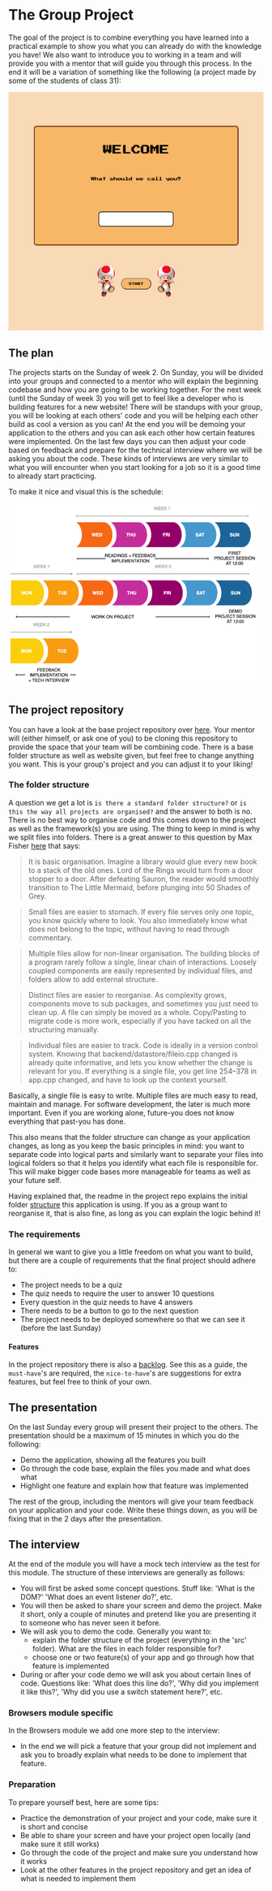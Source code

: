 # The Group Project

The goal of the project is to combine everything you have learned into a practical example to show you what you can already do with the knowledge you have! We also want to introduce you to working in a team and will provide you with a mentor that will guide you through this process. In the end it will be a variation of something like the following (a project made by some of the students of class 31):

[![JS-quiz](assets/js-quiz.png)](https://raynaney.github.io/browser-quiz-project-starter/)

## The plan

The projects starts on the Sunday of week 2. On Sunday, you will be divided into your groups and connected to a mentor who will explain the beginning codebase and how you are going to be working together. For the next week (until the Sunday of week 3) you will get to feel like a developer who is building features for a new website! There will be standups with your group, you will be looking at each others' code and you will be helping each other build as cool a version as you can! At the end you will be demoing your application to the others and you can ask each other how certain features were implemented. On the last few days you can then adjust your code based on feedback and prepare for the technical interview where we will be asking you about the code. These kinds of interviews are very similar to what you will encounter when you start looking for a job so it is a good time to already start practicing.

To make it nice and visual this is the schedule:

![Weekflow](assets/project-weeks.png)

## The project repository
You can have a look at the base project repository over [here](https://github.com/HackYourFuture/browser-quiz-project-starter). Your mentor will (either himself, or ask one of you) to be cloning this repository to provide the space that your team will be combining code. There is a base folder structure as well as website given, but feel free to change anything you want. This is your group's project and you can adjust it to your liking!

### The folder structure
A question we get a lot is `is there a standard folder structure?` or `is this the way all projects are organised?` and the answer to both is no. There is no best way to organise code and this comes down to the project as well as the framework(s) you are using. The thing to keep in mind is why we split files into folders. There is a great answer to this question by Max Fisher [here](https://www.quora.com/Why-do-you-want-to-split-your-program-code-into-multiple-files) that says:

>It is basic organisation. Imagine a library would glue every new book to a stack of the old ones. Lord of the Rings would turn from a door stopper to a door. After defeating Sauron, the reader would smoothly transition to The Little Mermaid, before plunging into 50 Shades of Grey.

>Small files are easier to stomach. If every file serves only one topic, you know quickly where to look. You also immediately know what does not belong to the topic, without having to read through commentary.

>Multiple files allow for non-linear organisation. The building blocks of a program rarely follow a single, linear chain of interactions. Loosely coupled components are easily represented by individual files, and folders allow to add external structure.

>Distinct files are easier to reorganise. As complexity grows, components move to sub packages, and sometimes you just need to clean up. A file can simply be moved as a whole. Copy/Pasting to migrate code is more work, especially if you have tacked on all the structuring manually.

>Individual files are easier to track. Code is ideally in a version control system. Knowing that backend/datastore/fileio.cpp changed is already quite informative, and lets you know whether the change is relevant for you. If everything is a single file, you get line 254–378 in app.cpp changed, and have to look up the context yourself.

Basically, a single file is easy to write. Multiple files are much easy to read, maintain and manage. For software development, the later is much more important. Even if you are working alone, future-you does not know everything that past-you has done.

This also means that the folder structure can change as your application changes, as long as you keep the basic principles in mind: you want to separate code into logical parts and similarly want to separate your files into logical folders so that it helps you identify what each file is responsible for. This will make bigger code bases more manageable for teams as well as your future self.

Having explained that, the readme in the project repo explains the initial folder [structure](https://github.com/HackYourFuture/browser-quiz-project-starter#structure) this application is using. If you as a group want to reorganise it, that is also fine, as long as you can explain the logic behind it!

### The requirements
In general we want to give you a little freedom on what you want to build, but there are a couple of requirements that the final project should adhere to:

- The project needs to be a quiz
- The quiz needs to require the user to answer 10 questions
- Every question in the quiz needs to have 4 answers
- There needs to be a button to go to the next question
- The project needs to be deployed somewhere so that we can see it (before the last Sunday)

#### Features
In the project repository there is also a [backlog](https://github.com/HackYourFuture/browser-quiz-project-starter#goal-and-backlog). See this as a guide, the `must-have`'s are required, the `nice-to-have`'s are suggestions for extra features, but feel free to think of your own.

## The presentation
On the last Sunday every group will present their project to the others. The presentation should be a maximum of 15 minutes in which you do the following:

- Demo the application, showing all the features you built
- Go through the code base, explain the files you made and what does what
- Highlight one feature and explain how that feature was implemented

The rest of the group, including the mentors will give your team feedback on your application and your code. Write these things down, as you will be fixing that in the 2 days after the presentation.

## The interview
At the end of the module you will have a mock tech interview as the test for this module. The structure of these interviews are generally as follows:

- You will first be asked some concept questions. Stuff like: 'What is the DOM?' 'What does an event listener do?', etc.
- You will then be asked to share your screen and demo the project. Make it short, only a couple of minutes and pretend like you are presenting it to someone who has never seen it before.
- We will ask you to demo the code. Generally you want to:
    - explain the folder structure of the project (everything in the 'src' folder). What are the files in each folder responsible for?
    - choose one or two feature(s) of your app and go through how that feature is implemented
- During or after your code demo we will ask you about certain lines of code. Questions like: 'What does this line do?', 'Why did you implement it like this?', 'Why did you use a switch statement here?', etc.

### Browsers module specific
In the Browsers module we add one more step to the interview:

- In the end we will pick a feature that your group did not implement and ask you to broadly explain what needs to be done to implement that feature.

### Preparation
To prepare yourself best, here are some tips:
- Practice the demonstration of your project and your code, make sure it is short and concise
- Be able to share your screen and have your project open locally (and make sure it still works)
- Go through the code of the project and make sure you understand how it works
- Look at the other features in the project repository and get an idea of what is needed to implement them
